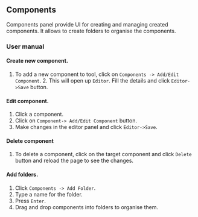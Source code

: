 ## Components

Components panel provide UI for creating and managing created components. It allows to create folders to organise the components.

### User manual

#### Create new component.
1. To add a new component to tool, click on ```Components -> Add/Edit Component```. 2. This will open up ```Editor```. Fill the details and click ```Editor->Save``` button.

#### Edit component.
1. Click a component.
2. Click on ```Component-> Add/Edit Component``` button.
3. Make changes in the editor panel and click ```Editor->Save```.

#### Delete component
1. To delete a component, click on the target component and click ```Delete``` button and reload the page to see the changes.

#### Add folders.
1. Click ```Components -> Add Folder```.
2. Type a name for the folder.
3. Press ```Enter```.
4. Drag and drop components into folders to organise them.
